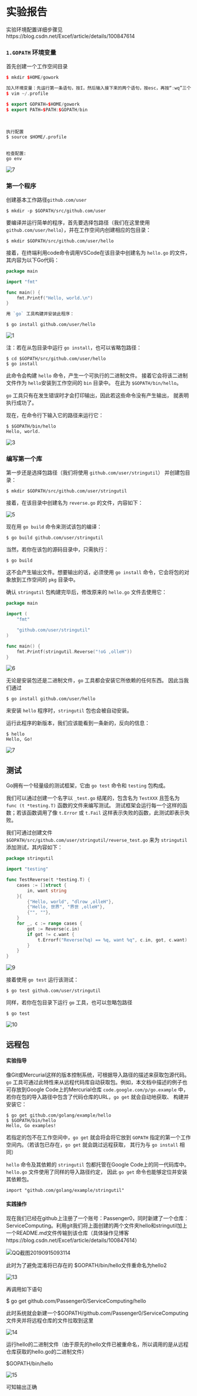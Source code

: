 # 			实验报告
实验环境配置详细步骤见https://blog.csdn.net/Excef/article/details/100847614

### `1.GOPATH` 环境变量

首先创建一个工作空间目录

```c++
$ mkdir $HOME/gowork

加入环境变量：先运行第一条语句，按I，然后输入接下来的两个语句，按esc，再按“:wq”三个符号存盘退出
$ vim ~/.profile

$ export GOPATH=$HOME/gowork
$ export PATH=$PATH:$GOPATH/bin
```

```


执行配置
$ source $HOME/.profile


检查配置:
go env
```

![7](assets/7-1568509204452.png)



### 第一个程序

创建基本工作路径`github.com/user` 

```
$ mkdir -p $GOPATH/src/github.com/user
```

要编译并运行简单的程序，首先要选择包路径（我们在这里使用 `github.com/user/hello`），并在工作空间内创建相应的包目录：

```
$ mkdir $GOPATH/src/github.com/user/hello
```

接着，在终端利用code命令调用VSCode在该目录中创建名为 `hello.go` 的文件，其内容为以下Go代码：

```go
package main

import "fmt"

func main() {
	fmt.Printf("Hello, world.\n")
}

用 `go` 工具构建并安装此程序：
```

```
$ go install github.com/user/hello
```

![1](assets/1.png)

注：若在从包目录中运行 `go install`，也可以省略包路径：

```
$ cd $GOPATH/src/github.com/user/hello
$ go install
```

此命令会构建 `hello` 命令，产生一个可执行的二进制文件。 接着它会将该二进制文件作为 `hello`安装到工作空间的 `bin` 目录中。 在此为 `$GOPATH/bin/hello`。

`go` 工具只有在发生错误时才会打印输出，因此若这些命令没有产生输出， 就表明执行成功了。

现在，在命令行下输入它的路径来运行它：

```
$ $GOPATH/bin/hello
Hello, world.
```

![3](assets/3.png)

### 编写第一个库

第一步还是选择包路径（我们将使用 `github.com/user/stringutil`） 并创建包目录：

```
$ mkdir $GOPATH/src/github.com/user/stringutil
```

接着，在该目录中创建名为 `reverse.go` 的文件，内容如下：

![5](assets/5.png)

现在用 `go build` 命令来测试该包的编译：

```
$ go build github.com/user/stringutil
```

当然，若你在该包的源码目录中，只需执行：

```
$ go build
```

这不会产生输出文件。想要输出的话，必须使用 `go install` 命令，它会将包的对象放到工作空间的 `pkg` 目录中。

确认 `stringutil` 包构建完毕后，修改原来的 `hello.go` 文件去使用它：

```go
package main

import (
	"fmt"

	"github.com/user/stringutil"
)

func main() {
	fmt.Printf(stringutil.Reverse("!oG ,olleH"))
}
```

![6](assets/6.png)

无论是安装包还是二进制文件，`go` 工具都会安装它所依赖的任何东西。 因此当我们通过

```
$ go install github.com/user/hello
```

来安装 `hello` 程序时，`stringutil` 包也会被自动安装。

运行此程序的新版本，我们应该能看到一条新的，反向的信息：

```
$ hello
Hello, Go!
```

![7](assets/7-1568510447215.png)

## 测试

Go拥有一个轻量级的测试框架，它由 `go test` 命令和 `testing` 包构成。

我们可以通过创建一个名字以 `_test.go` 结尾的，包含名为 `TestXXX` 且签名为 `func (t *testing.T)` 函数的文件来编写测试。 测试框架会运行每一个这样的函数；若该函数调用了像 `t.Error` 或 `t.Fail` 这样表示失败的函数，此测试即表示失败。

我们可通过创建文件 `$GOPATH/src/github.com/user/stringutil/reverse_test.go` 来为 `stringutil` 添加测试，其内容如下：

```go
package stringutil

import "testing"

func TestReverse(t *testing.T) {
	cases := []struct {
		in, want string
	}{
		{"Hello, world", "dlrow ,olleH"},
		{"Hello, 世界", "界世 ,olleH"},
		{"", ""},
	}
	for _, c := range cases {
		got := Reverse(c.in)
		if got != c.want {
			t.Errorf("Reverse(%q) == %q, want %q", c.in, got, c.want)
		}
	}
}
```

![9](assets/9.png)

接着使用 `go test` 运行该测试：

```
$ go test github.com/user/stringutil
```

同样，若你在包目录下运行 `go` 工具，也可以忽略包路径

```
$ go test
```

![10](assets/10.png)

## 远程包

#### 实验指导

像Git或Mercurial这样的版本控制系统，可根据导入路径的描述来获取包源代码。`go` 工具可通过此特性来从远程代码库自动获取包。例如，本文档中描述的例子也可存放到Google Code上的Mercurial仓库 `code.google.com/p/go.example` 中，若你在包的导入路径中包含了代码仓库的URL，`go get` 就会自动地获取、 构建并安装它：

```
$ go get github.com/golang/example/hello
$ $GOPATH/bin/hello
Hello, Go examples!
```

若指定的包不在工作空间中，`go get` 就会将会将它放到 `GOPATH` 指定的第一个工作空间内。（若该包已存在，`go get` 就会跳过远程获取， 其行为与 `go install` 相同）

`hello` 命令及其依赖的 `stringutil` 包都托管在Google Code上的同一代码库中。`hello.go` 文件使用了同样的导入路径约定， 因此 `go get` 命令也能够定位并安装其依赖包。

```
import "github.com/golang/example/stringutil"
```

#### 实践操作

现在我们已经在github上注册了一个账号：Passenger0，同时新建了一个仓库：ServiceComputing。利用git我们将上面创建的两个文件夹hello和stringutil加上一个README.md文件传输到该仓库（具体操作见博客https://blog.csdn.net/Excef/article/details/100847614）

![QQ截图20190915093114](assets/QQ截图20190915093114.png)

此时为了避免混淆将已存在的 $GOPATH/bin/hello文件重命名为hello2

![13](assets/13.png)

再调用如下语句

$ go get github.com/Passenger0/ServiceComputing/hello

此时系统就会新建一个$GOPATH/github.com/Passenger0/ServiceComputing文件夹并将远程仓库的文件拉取到这里

![14](assets/14.png)

运行hello的二进制文件（由于原先的hello文件已被重命名，所以调用的是从远程仓库获取的hello.go的二进制文件）

$GOPATH/bin/hello

![15](assets/15.png)

可知输出正确
